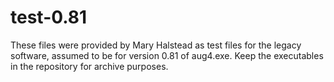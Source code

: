 # test-0.81

These files were provided by Mary Halstead as test files for the legacy software,
assumed to be for version 0.81 of aug4.exe.
Keep the executables in the repository for archive purposes.
